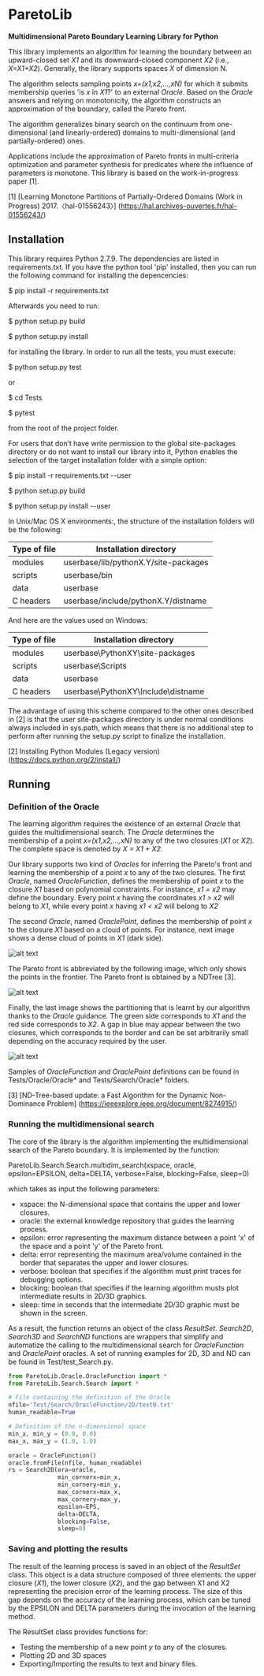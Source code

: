 # ParetoLib
**Multidimensional Pareto Boundary Learning Library for Python**

This library implements an algorithm for learning the boundary between an 
upward-closed set *X1* and its downward-closed component *X2* (i.e., *X=X1+X2*). 
Generally, the library supports spaces *X*  of dimension N.

The algorithm selects sampling points *x=(x1,x2,...,xN)* for which it submits membership queries 'is *x* in *X1*?' 
to an external *Oracle*.
Based on the *Oracle* answers and relying on monotonicity, the algorithm constructs 
an approximation of the boundary, called the Pareto front.

The algorithm generalizes binary search on the continuum from one-dimensional 
(and linearly-ordered) domains to multi-dimensional (and partially-ordered) ones. 

Applications include the approximation of Pareto fronts in multi-criteria optimization 
and parameter synthesis for predicates where the influence of parameters is monotone.
This library is based on the work-in-progress paper [1]. 

[1] [Learning Monotone Partitions of Partially-Ordered Domains (Work in Progress) 2017.〈hal-01556243〉] (https://hal.archives-ouvertes.fr/hal-01556243/)

## Installation

This library requires Python 2.7.9. The dependencies are listed in requirements.txt. 
If you have the python tool 'pip' installed, then you can run the following command for
installing the depencencies:

$ pip install -r requirements.txt

Afterwards you need to run:

$ python setup.py build

$ python setup.py install

for installing the library. In order to run all the tests, you must execute:

$ python setup.py test

or

$ cd Tests

$ pytest

from the root of the project folder.


For users that don’t have write permission to the global site-packages directory or 
do not want to install our library into it, Python enables the selection of the target 
installation folder with a simple option:

$ pip install -r requirements.txt --user

$ python setup.py build

$ python setup.py install --user

In Unix/Mac OS X environments:, the structure of the installation folders will be the following:

|Type of file |  Installation directory|
|------------ | --------------------------|
| modules | userbase/lib/pythonX.Y/site-packages |
| scripts | userbase/bin |
| data | userbase |
| C headers | userbase/include/pythonX.Y/distname |

And here are the values used on Windows:

| Type of file |  Installation directory |
|------------ | --------------------------|
| modules | userbase\PythonXY\site-packages |
| scripts | userbase\Scripts |
| data | userbase |
| C headers | userbase\PythonXY\Include\distname |

The advantage of using this scheme compared to the other ones described in [2] is that the 
user site-packages directory is under normal conditions always included in sys.path, which 
means that there is no additional step to perform after running the setup.py script to 
finalize the installation.

[2] Installing Python Modules (Legacy version) (https://docs.python.org/2/install/)

## Running

### Definition of the Oracle
The learning algorithm requires the existence of an external *Oracle* that guides 
the multidimensional search.
The *Oracle* determines the membership of a point *x=(x1,x2,...,xN)* to any of 
the two closures (*X1* or *X2*). 
The complete space is denoted by *X = X1 + X2*.

Our library supports two kind of *Oracles* for inferring the Pareto's front
and learning the membership of a point *x* to any of the two closures. 
The first *Oracle*, named *OracleFunction*, defines the membership of point *x*
to the closure *X1* based on polynomial constraints.
For instance, *x1 = x2* may define the boundary. Every point *x* having the coordinates
*x1 > x2* will belong to *X1*, while every point *x* having *x1 < x2* will belong to *X2*


The second *Oracle*, named *OraclePoint*, defines the membership of point *x*
to the closure *X1* based on a cloud of points. For instance, next image shows a dense
cloud of points in *X1* (dark side).

![alt text][cloudpoints]

The Pareto front is abbreviated by the following image, which only shows the points in the 
frontier. The Pareto front is obtained by a NDTree [3].

![alt text][paretofront]

Finally, the last image shows the partitioning that is learnt by our algorithm thanks to
the *Oracle* guidance. The green side corresponds to *X1* and the red side corresponds 
to *X2*. A gap in blue may appear between the two closures, which corresponds to the border 
and can be set arbitrarily small depending on the accuracy required by the user.

![alt text][multidim_search]


Samples of *OracleFunction* and *OraclePoint* definitions can be found in 
Tests/Oracle/Oracle* and Tests/Search/Oracle* folders.

[cloudpoints]: https://gricad-gitlab.univ-grenoble-alpes.fr/requenoj/multidimensional_search/blob/master/doc/cloud_points.png "Cloud of points"
[paretofront]: https://gricad-gitlab.univ-grenoble-alpes.fr/requenoj/multidimensional_search/blob/master/doc/pareto_front.png "Pareto front"
[multidim_search]: https://gricad-gitlab.univ-grenoble-alpes.fr/requenoj/multidimensional_search/blob/master/doc/multidim_search.png "Upper and lower closures"

[3] [ND-Tree-based update: a Fast Algorithm for the Dynamic Non-Dominance Problem] (https://ieeexplore.ieee.org/document/8274915/)

### Running the multidimensional search
The core of the library is the algorithm implementing the multidimensional search of the Pareto boundary.
It is implemented by the function:
 
ParetoLib.Search.Search.multidim_search(xspace,
                              oracle,
                              epsilon=EPSILON,
                              delta=DELTA,
                              verbose=False,
                              blocking=False,
                              sleep=0)

which takes as input the following parameters:
* xspace: the N-dimensional space that contains the upper and lower closures.
* oracle: the external knowledge repository that guides the learning process.
* epsilon: error representing the maximum distance between a point 'x' of the 
space and a point 'y' of the Pareto front.
* delta: error representing the maximum area/volume contained in the border
 that separates the upper and lower closures.
* verbose: boolean that specifies if the algorithm must print traces for
debugging options.
* blocking: boolean that specifies if the learning algorithm musts plot 
intermediate results in 2D/3D graphics.
* sleep: time in seconds that the intermediate 2D/3D graphic must be shown in the screen.
                    
As a result, the function returns an object of the class *ResultSet*. 
*Search2D*, *Search3D* and *SearchND* functions are wrappers that simplify 
and automatize the calling to the multidimensional search for *OracleFunction* and *OraclePoint* oracles.
A set of running examples for 2D, 3D and ND can be found in Test/test_Search.py.

```python
from ParetoLib.Oracle.OracleFunction import *
from ParetoLib.Search.Search import *

# File containing the definition of the Oracle
nfile='Test/Search/OracleFunction/2D/test0.txt'
human_readable=True

# Definition of the n-dimensional space
min_x, min_y = (0.0, 0.0)
max_x, max_y = (1.0, 1.0)

oracle = OracleFunction()
oracle.fromFile(nfile, human_readable)
rs = Search2D(ora=oracle,
              min_cornerx=min_x,
              min_cornery=min_y,
              max_cornerx=max_x,
              max_cornery=max_y,
              epsilon=EPS,
              delta=DELTA,
              blocking=False,
              sleep=0)
```                          

### Saving and plotting the results
The result of the learning process is saved in an object of the *ResultSet* class.
This object is a data structure composed of three elements: the upper closure (*X1*), the
lower closure (*X2*), and the gap between X1 and X2 representing the precision error of the
learning process. 
The size of this gap depends on the accuracy of the learning process, which can be tuned by 
the EPSILON and DELTA parameters during the invocation of the learning method.

The ResultSet class provides functions for:
- Testing the membership of a new point *y* to any of the closures.
- Plotting 2D and 3D spaces
- Exporting/Importing the results to text and binary files. 


